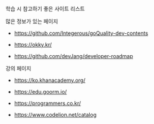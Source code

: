 
학습 시 참고하기 좋은 사이트 리스트

많은 정보가 있는 페이지 
- https://github.com/Integerous/goQuality-dev-contents

- https://okky.kr/

- https://github.com/devJang/developer-roadmap

강의 페이지
- https://ko.khanacademy.org/

- https://edu.goorm.io/

- https://programmers.co.kr/

- https://www.codelion.net/catalog
